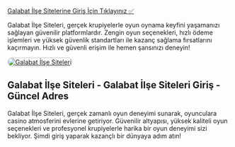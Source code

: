 <a href="http://www.redly.vip/3A5tsFl">Galabat İlşe Sitelerine Giriş İçin Tıklayınız ✅</a>

<p>Galabat İlşe Siteleri, gerçek krupiyelerle oyun oynama keyfini yaşamanızı sağlayan güvenilir platformlardır. Zengin oyun seçenekleri, hızlı ödeme işlemleri ve yüksek güvenlik standartları ile kazanç sağlama fırsatlarını kaçırmayın. Hızlı ve güvenli erişim ile hemen şansınızı deneyin!</p>

<a href="http://www.redly.vip/3A5tsFl" title="Galabat İlşe Siteleri">
  <img src="https://i.ibb.co/MkY55wf/photo-2025-01-15-16-52-46.jpg" alt="Galabat İlşe Siteleri" style="max-width: 100%; border: 2px solid #ddd; border-radius: 10px;">
</a>

<h2>Galabat İlşe Siteleri - Galabat İlşe Siteleri Giriş - Güncel Adres</h2>

<p>Galabat İlşe Siteleri, gerçek zamanlı oyun deneyimi sunarak, oyunculara casino atmosferini evlerine getiriyor. Güvenilir altyapısı, yüksek kaliteli oyun seçenekleri ve profesyonel krupiyelerle harika bir oyun deneyimi sizi bekliyor. Şimdi giriş yaparak kazançlı bir dünyaya adım atın!</p>

